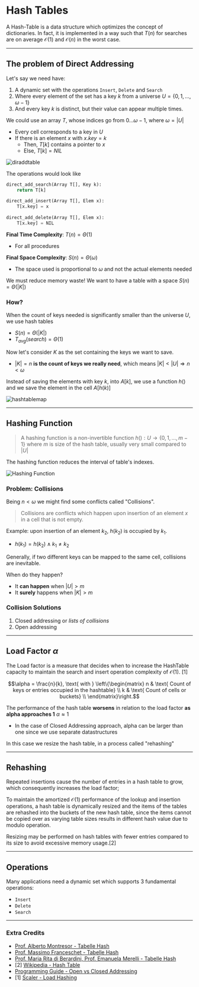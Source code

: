 # Hash Tables

A Hash-Table is a data structure which optimizes the concept of dictionaries.
In fact, it is implemented in a way such that $T(n)$ for searches are on average $\mathcal{O}(1)$ and
$\mathcal{O}(n)$ in the worst case.

---

## The problem of Direct Addressing

Let's say we need have:
1. A dynamic set with the operations `Insert`, `Delete` and `Search`
2. Where every element of the set has a key $k$ from a universe $U = \lbrace 0, 1, \ldots, \omega-1 \rbrace$
3. And every key $k$ is distinct, but their value can appear multiple times.

We could use an array $T$, whose indices go from $0 \ldots \omega-1$, where $\omega =|U|$
* Every cell corresponds to a key in $U$
* If there is an element $x$ with $x.key = k$
  * Then, $T[k]$ contains a pointer to $x$
  * Else, $T[k] = NIL$

![diraddtable](https://github.com/PayThePizzo/DataStrutucures-Algorithms/blob/main/Resources/diraddtable.png?raw=TRUE)


The operations would look like 

```python
direct_add_search(Array T[], Key k):
    return T[k]
    
direct_add_insert(Array T[], Elem x):   
    T[x.key] = x
    
direct_add_delete(Array T[], Elem x):
    T[x.key] = NIL
```

**Final Time Complexity**: $T(n) = \Theta(1)$
* For all procedures 

**Final Space Complexity**: $S(n) = \Theta(\omega)$
* The space used is proportional to $\omega$ and not the actual elements needed

We must reduce memory waste! We want to have a table with a space $S(n) = \Theta(|K|)$


### How?

When the count of keys needed is significantly smaller than the universe $U$, we use hash tables
* $S(n) = \Theta(|K|)$
* $T_{avg}(search) = \Theta(1)$

Now let's consider $K$ as the set containing the keys we want to save.
* $|K| = n$ **is the count of keys we really need**, which means $|K| < |U| \Rightarrow n < \omega$

Instead of saving the elements with key $k$, into $A[k]$, we use a function $h()$ and we save the element
in the cell $A[h(k)]$

![hashtablemap](https://github.com/PayThePizzo/DataStrutucures-Algorithms/blob/main/Resources/hashtablemap.png?raw=TRUE)

---

## Hashing Function 

> A hashing function is a non-invertible function $h() : U \rightarrow \lbrace 0,1, \ldots ,m-1 \rbrace$ 
> where $m$ is size of the hash table, usually very small compared to $|U|$

The hashing function reduces the interval of table's indexes.

![Hashing Function](https://github.com/PayThePizzo/DataStrutucures-Algorithms/blob/main/Resources/hashfun.png?raw=TRUE)


### Problem: Collisions
Being $n < \omega$ we might find some conflicts called "Collisions".

> Collisions are conflicts which happen upon insertion of an element $x$ in a cell that is not empty.

Example: upon insertion of an element $k_{2}$, $h(k_{2})$ is occupied by $k_{1}$.
* $h(k_{1}) = h(k_{2}) \wedge k_{1} \neq k_{2}$


Generally, if two different keys can be mapped to the same cell, collisions are inevitable.

When do they happen?
* It **can happen** when $|U| > m$
* It **surely** happens when $|K|>m$


### Collision Solutions
1. Closed addressing or _lists of collisions_
2. Open addressing

---

## Load Factor $\alpha$

The Load factor is a measure that decides when to increase the HashTable capacity 
to maintain the search and insert operation complexity of $\mathcal{O}(1)$. [1]

```math
\alpha = \frac{n}{k}, \text{ with }
\left\{\begin{matrix}
n & \text{ Count of keys or entries occupied in the hashtable} \\
k & \text{ Count of cells or buckets} \\
\end{matrix}\right.
```

The performance of the hash table **worsens** in relation to the load factor **as alpha approaches 1** $\alpha \approx 1$
* In the case of Closed Addressing approach, alpha can be larger than one since we use separate datastructures

In this case we resize the hash table, in a process called "rehashing"

---

## Rehashing

Repeated insertions cause the number of entries in a hash table to grow, which consequently increases the load factor; 

To maintain the amortized $\mathcal{O}(1)$ performance of the lookup and insertion operations, a hash table is 
dynamically resized and the items of the tables are rehashed into the buckets of the new hash table, 
since the items cannot be copied over as varying table sizes results in different hash value due to 
modulo operation.

Resizing may be performed on hash tables with fewer entries compared to its size to avoid 
excessive memory usage.[2]

---

## Operations

Many applications need a dynamic set which supports 3 fundamental operations:
* `Insert`
* `Delete` 
* `Search`

---

### Extra Credits
* [Prof. Alberto Montresor - Tabelle Hash](http://www.cs.unibo.it/~donat/07-hashing.pdf)
* [Prof. Massimo Franceschet - Tabelle Hash](https://www.sci.unich.it/~meo/didattica/courses/asdI/lucidi/hash.pdf)
* [Prof. Maria Rita di Berardini, Prof. Emanuela Merelli - Tabelle Hash](https://computerscience.unicam.it/merelli/algoritmi06/%5B04%5DTabelleHash.pdf)
* [2] [Wikipedia - Hash Table](https://it.wikipedia.org/wiki/Hash_table)
* [Programming Guide - Open vs Closed Addressing](https://programming.guide/hash-tables-open-vs-closed-addressing.html)
* [1] [Scaler - Load Hashing](https://www.scaler.com/topics/data-structures/load-factor-and-rehashing/)